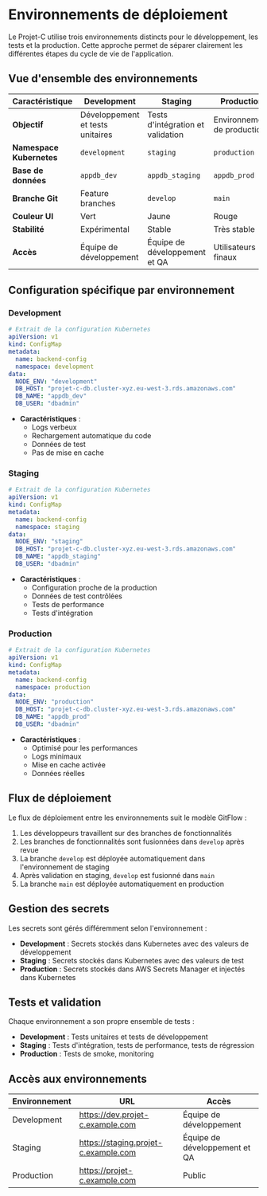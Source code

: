 # Environnements de déploiement

Le Projet-C utilise trois environnements distincts pour le développement, les tests et la production. Cette approche permet de séparer clairement les différentes étapes du cycle de vie de l'application.

## Vue d'ensemble des environnements

| Caractéristique | Development | Staging | Production |
|----------------|-------------|---------|------------|
| **Objectif** | Développement et tests unitaires | Tests d'intégration et validation | Environnement de production |
| **Namespace Kubernetes** | `development` | `staging` | `production` |
| **Base de données** | `appdb_dev` | `appdb_staging` | `appdb_prod` |
| **Branche Git** | Feature branches | `develop` | `main` |
| **Couleur UI** | Vert | Jaune | Rouge |
| **Stabilité** | Expérimental | Stable | Très stable |
| **Accès** | Équipe de développement | Équipe de développement et QA | Utilisateurs finaux |

## Configuration spécifique par environnement

### Development

```yaml
# Extrait de la configuration Kubernetes
apiVersion: v1
kind: ConfigMap
metadata:
  name: backend-config
  namespace: development
data:
  NODE_ENV: "development"
  DB_HOST: "projet-c-db.cluster-xyz.eu-west-3.rds.amazonaws.com"
  DB_NAME: "appdb_dev"
  DB_USER: "dbadmin"
```

- **Caractéristiques** :
  - Logs verbeux
  - Rechargement automatique du code
  - Données de test
  - Pas de mise en cache

### Staging

```yaml
# Extrait de la configuration Kubernetes
apiVersion: v1
kind: ConfigMap
metadata:
  name: backend-config
  namespace: staging
data:
  NODE_ENV: "staging"
  DB_HOST: "projet-c-db.cluster-xyz.eu-west-3.rds.amazonaws.com"
  DB_NAME: "appdb_staging"
  DB_USER: "dbadmin"
```

- **Caractéristiques** :
  - Configuration proche de la production
  - Données de test contrôlées
  - Tests de performance
  - Tests d'intégration

### Production

```yaml
# Extrait de la configuration Kubernetes
apiVersion: v1
kind: ConfigMap
metadata:
  name: backend-config
  namespace: production
data:
  NODE_ENV: "production"
  DB_HOST: "projet-c-db.cluster-xyz.eu-west-3.rds.amazonaws.com"
  DB_NAME: "appdb_prod"
  DB_USER: "dbadmin"
```

- **Caractéristiques** :
  - Optimisé pour les performances
  - Logs minimaux
  - Mise en cache activée
  - Données réelles

## Flux de déploiement

Le flux de déploiement entre les environnements suit le modèle GitFlow :

1. Les développeurs travaillent sur des branches de fonctionnalités
2. Les branches de fonctionnalités sont fusionnées dans `develop` après revue
3. La branche `develop` est déployée automatiquement dans l'environnement de staging
4. Après validation en staging, `develop` est fusionné dans `main`
5. La branche `main` est déployée automatiquement en production

## Gestion des secrets

Les secrets sont gérés différemment selon l'environnement :

- **Development** : Secrets stockés dans Kubernetes avec des valeurs de développement
- **Staging** : Secrets stockés dans Kubernetes avec des valeurs de test
- **Production** : Secrets stockés dans AWS Secrets Manager et injectés dans Kubernetes

## Tests et validation

Chaque environnement a son propre ensemble de tests :

- **Development** : Tests unitaires et tests de développement
- **Staging** : Tests d'intégration, tests de performance, tests de régression
- **Production** : Tests de smoke, monitoring

## Accès aux environnements

| Environnement | URL | Accès |
|--------------|-----|-------|
| Development | https://dev.projet-c.example.com | Équipe de développement |
| Staging | https://staging.projet-c.example.com | Équipe de développement et QA |
| Production | https://projet-c.example.com | Public |